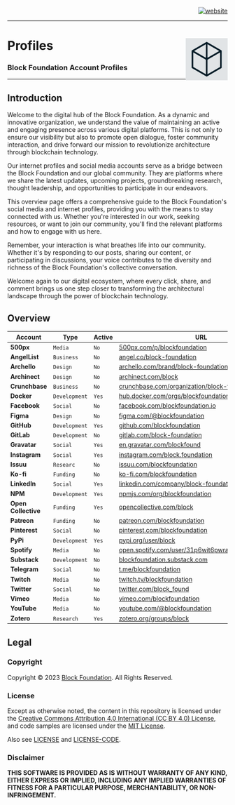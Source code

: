<div align="right">

  [![website](https://img.shields.io/website?color=blue&down_color=red&down_message=offline&label=website&style=flat-square&up_color=green&up_message=online&url=https%3A%2F%2Fwww.blockfoundation.io)](https://www.block.gl)

</div>

---

<div>
    <img align="right" src="https://raw.githubusercontent.com/block-foundation/brand/master/src/logo/logo_gray.png" width="96" alt="Block Foundation Logo">
    <h1 align="left">Profiles</h1>
    <h3 align="left">Block Foundation Account Profiles</h3>
</div>

---

## Introduction

Welcome to the digital hub of the Block Foundation. As a dynamic and innovative organization, we understand the value of maintaining an active and engaging presence across various digital platforms. This is not only to ensure our visibility but also to promote open dialogue, foster community interaction, and drive forward our mission to revolutionize architecture through blockchain technology.

Our internet profiles and social media accounts serve as a bridge between the Block Foundation and our global community. They are platforms where we share the latest updates, upcoming projects, groundbreaking research, thought leadership, and opportunities to participate in our endeavors.

This overview page offers a comprehensive guide to the Block Foundation's social media and internet profiles, providing you with the means to stay connected with us. Whether you're interested in our work, seeking resources, or want to join our community, you'll find the relevant platforms and how to engage with us here.

Remember, your interaction is what breathes life into our community. Whether it's by responding to our posts, sharing our content, or participating in discussions, your voice contributes to the diversity and richness of the Block Foundation's collective conversation.

Welcome again to our digital ecosystem, where every click, share, and comment brings us one step closer to transforming the architectural landscape through the power of blockchain technology.

## Overview

| Account               | Type            | Active      | URL       |
| --------------------- | --------------- | ----------- | --------- |
| **500px**             | `Media`         | `No`        | [500px.com/p/blockfoundation](https://www.500px.com/p/blockfoundation) |
| **AngelList**         | `Business`      | `No`        | [angel.co/block-foundation](https://angel.co/block-foundation) |
| **Archello**          | `Design`        | `No`        | [archello.com/brand/block-foundation](https://archello.com/brand/block-foundation) |
| **Archinect**         | `Design`        | `No`        | [archinect.com/block](https://archinect.com/block) |
| **Crunchbase**        | `Business`      | `No`        | [crunchbase.com/organization/block-foundation](https://www.crunchbase.com/organization/block-foundation) |
| **Docker**            | `Development`   | `Yes`       | [hub.docker.com/orgs/blockfoundation](https://hub.docker.com/orgs/blockfoundation) |
| **Facebook**          | `Social`        | `No`        | [facebook.com/blockfoundation.io](https://www.facebook.com/blockfoundation.io) |
| **Figma**             | `Design`        | `No`        | [figma.com/@blockfoundation](https://www.figma.com/@blockfoundation) |
| **GitHub**            | `Development`   | `Yes`       | [github.com/blockfoundation](https://www.github.com/blockfoundation) |
| **GitLab**            | `Development`   | `No`        | [gitlab.com/block-foundation](https://www.gitlab.com/block-foundation) |
| **Gravatar**          | `Social`        | `Yes`       | [en.gravatar.com/blockfound](https://en.gravatar.com/blockfound)      |
| **Instagram**         | `Social`        | `Yes`       | [instagram.com/block.foundation](https://instagram.com/block.foundation) |
| **Issuu**             | `Researc`       | `No`        | [issuu.com/blockfoundation](https://www.issuu.com/blockfoundation) |
| **Ko-fi**              | `Funding`       | `No`        | [ko-fi.com/blockfoundation](https://www.ko-fi.com/blockfoundation) |
| **LinkedIn**          | `Social`        | `Yes`       | [linkedin.com/company/block-foundation](https://www.linkedin.com/company/block-foundation) |
| **NPM**               | `Development`   | `Yes`       | [npmjs.com/org/blockfoundation](https://www.npmjs.com/org/blockfoundation) |
| **Open Collective**   | `Funding`       | `Yes`       | [opencollective.com/block](https://opencollective.com/block) |
| **Patreon**           | `Funding`       | `No`        | [patreon.com/blockfoundation](https://www.patreon.com/blockfoundation) |
| **Pinterest**         | `Social`        | `No`        | [pinterest.com/blockfoundation](https://www.pinterest.com/blockfoundation) |
| **PyPi**              | `Development`   | `Yes`       | [pypi.org/user/block](https://pypi.org/user/block) |
| **Spotify**           | `Media`         | `No`        | [open.spotify.com/user/31p6wit6pwratnwob6tzjd2os56e](https://open.spotify.com/user/31p6wit6pwratnwob6tzjd2os56e) |
| **Substack**          | `Development`   | `No`        | [blockfoundation.substack.com](https://blockfoundation.substack.com) |
| **Telegram**          | `Social`        | `No`        | [t.me/blockfoundation](https://t.me/blockfoundation) |
| **Twitch**            | `Media`         | `No`        | [twitch.tv/blockfoundation](https://www.twitch.tv/blockfoundation) |
| **Twitter**           | `Social`        | `No`        | [twitter.com/block_found](https://twitter.com/block_found) |
| **Vimeo**             | `Media`         | `No`        | [vimeo.com/blockfoundation](https://www.vimeo.com/blockfoundation) |
| **YouTube**           | `Media`         | `No`        | [youtube.com/@blockfoundation](https://www.youtube.com/@blockfoundation) |
| **Zotero**            | `Research`      | `Yes`       | [zotero.org/groups/block](https://www.zotero.org/groups/block) |

<!-- ## Contact

```topojson
{
  "type": "Topology",
  "transform": {
    "scale": [0.0005000500050005, 0.00010001000100010001],
    "translate": [100, 0]
  },
  "objects": {
    "example": {
      "type": "GeometryCollection",
      "geometries": [
        {
          "type": "Point",
          "properties": {"prop0": "value0"},
          "coordinates": [4.8659359154421145, 52.378988725132466]          
        }
      ]
    }
  }
}
``` -->

## Legal

### Copyright

Copyright &copy; 2023 [Block Foundation](https://www.blockfoundation.io/ "Block Foundation website"). All Rights Reserved.

### License

Except as otherwise noted, the content in this repository is licensed under the
[Creative Commons Attribution 4.0 International (CC BY 4.0) License](https://creativecommons.org/licenses/by/4.0/), and
code samples are licensed under the [MIT License](https://opensource.org/license/mit/).

Also see [LICENSE](https://github.com/block-foundation/community/blob/master/LICENSE) and [LICENSE-CODE](https://github.com/block-foundation/community/blob/master/LICENSE-CODE).

### Disclaimer

**THIS SOFTWARE IS PROVIDED AS IS WITHOUT WARRANTY OF ANY KIND, EITHER EXPRESS OR IMPLIED, INCLUDING ANY IMPLIED WARRANTIES OF FITNESS FOR A PARTICULAR PURPOSE, MERCHANTABILITY, OR NON-INFRINGEMENT.**
